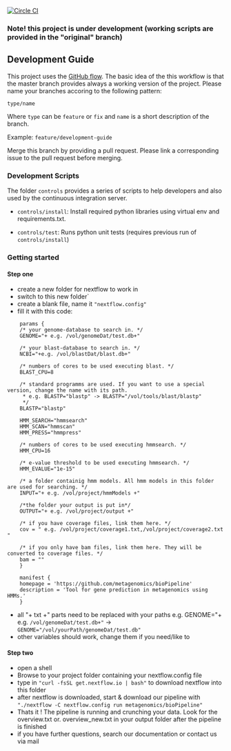 [![Circle CI](https://circleci.com/gh/metagenomics/bioPipeline/tree/master.svg?style=svg)](https://circleci.com/gh/metagenomics/bioPipeline/tree/master)

### Note! this project is under development (working scripts are provided in the "original" branch)

## Development Guide

This project uses the [GitHub flow](https://guides.github.com/introduction/flow/). The basic idea of the 
this workflow is that the master branch provides always a working version of the project.
Please name your branches accoring to the following pattern:

`type/name`

Where `type` can be `feature` or `fix` and `name` is a short description of the branch.

Example: `feature/development-guide`

Merge this branch by providing a pull request. Please link a corresponding issue to the pull request before merging.

### Development Scripts

The folder `controls` provides a series of scripts to help developers and also
used by the continuous integration server. 

  * `controls/install`: Install required python libraries using virtual env and requirements.txt.

  * `controls/test`: Runs python unit tests (requires previous run of `controls/install`)

### Getting started

#### Step one
- create a new folder for nextflow to work in 
- switch to this new folder`
- create a blank file, name it `"nextflow.config"`
- fill it with this code:
```Shell    
    params {
    /* your genome-database to search in. */
    GENOME="+ e.g. /vol/genomeDat/test.db+"
    
    /* your blast-database to search in. */
    NCBI="+e.g. /vol/blastDat/blast.db+"
    
    /* numbers of cores to be used executing blast. */
    BLAST_CPU=8

    /* standard programms are used. If you want to use a special version, change the name with its path.
     * e.g. BLASTP="blastp" -> BLASTP="/vol/tools/blast/blastp"
     */
    BLASTP="blastp"

    HMM_SEARCH="hmmsearch"
    HMM_SCAN="hmmscan"
    HMM_PRESS="hmmpress"

    /* numbers of cores to be used executing hmmsearch. */
    HMM_CPU=16

    /* e-value threshold to be used executing hmmsearch. */
    HMM_EVALUE="1e-15"

    /* a folder containig hmm models. All hmm models in this folder are used for searching. */
    INPUT="+ e.g. /vol/project/hmmModels +"

    /*the folder your output is put in*/
    OUTPUT="+ e.g. /vol/project/output +"
    
    /* if you have coverage files, link them here. */
    cov = " e.g. /vol/project/coverage1.txt,/vol/project/coverage2.txt "

    /* if you only have bam files, link them here. They will be converted to coverage files. */
    bam = ""
    }

    manifest {
    homepage = 'https://github.com/metagenomics/bioPipeline'
    description = 'Tool for gene prediction in metagenomics using HMMs.'
    }
```
- all "+ txt +" parts need to be replaced with your paths e.g. GENOME="+ e.g. `/vol/genomeDat/test.db+"` -> `GENOME="/vol/yourPath/genomeDat/test.db"`
- other variables should work, change them if you need/like to 

#### Step two
- open a shell 
- Browse to your project folder containing your nextflow.config file
- type in `"curl -fsSL get.nextflow.io | bash"` to download nextflow into this folder
- after nextflow is downloaded, start & download our pipeline with  `"./nextflow -C nextflow.config run metagenomics/bioPipeline"`
- Thats it ! The pipeline is running and crunching your data. Look for the overview.txt or. overview_new.txt in your output folder after the pipeline is finished
- if you have further questions, search our documentation or contact us via mail